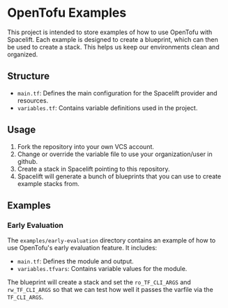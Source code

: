 # OpenTofu Examples

This project is intended to store examples of how to use OpenTofu with Spacelift. Each example is designed to create a blueprint, which can then be used to create a stack. This helps us keep our environments clean and organized.

## Structure

- `main.tf`: Defines the main configuration for the Spacelift provider and resources.
- `variables.tf`: Contains variable definitions used in the project.

## Usage

1. Fork the repository into your own VCS account.
2. Change or override the variable file to use your organization/user in github.
3. Create a stack in Spacelift pointing to this repository.
4. Spacelift will generate a bunch of blueprints that you can use to create example stacks from.

## Examples

### Early Evaluation

The `examples/early-evaluation` directory contains an example of how to use OpenTofu's early evaluation feature. It includes:

- `main.tf`: Defines the module and output.
- `variables.tfvars`: Contains variable values for the module.

The blueprint will create a stack and set the `ro_TF_CLI_ARGS` and `rw_TF_CLI_ARGS` so that we can test how well it passes the varfile via the `TF_CLI_ARGS`.
